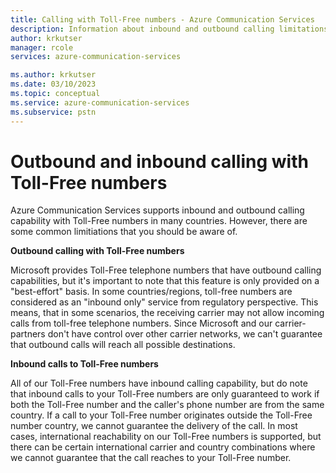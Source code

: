 ```yaml
---
title: Calling with Toll-Free numbers - Azure Communication Services
description: Information about inbound and outbound calling limitations with Toll-Free numbers
author: krkutser
manager: rcole
services: azure-communication-services

ms.author: krkutser
ms.date: 03/10/2023
ms.topic: conceptual
ms.service: azure-communication-services
ms.subservice: pstn
---
```


# Outbound and inbound calling with Toll-Free numbers
Azure Communication Services supports inbound and outbound calling capability with Toll-Free numbers in many countries. However, there are some common limitiations that you should be aware of. 

**Outbound calling with Toll-Free numbers**

Microsoft provides Toll-Free telephone numbers that have outbound calling capabilities, but it's important to note that this feature is only provided on a "best-effort" basis. In some countries/regions, toll-free numbers are considered as an "inbound only" service from regulatory perspective. This means, that in some scenarios, the receiving carrier may not allow incoming calls from toll-free telephone numbers. Since Microsoft and our carrier-partners don't have control over other carrier networks, we can't guarantee that outbound calls will reach all possible destinations.


**Inbound calls to Toll-Free numbers**

All of our Toll-Free numbers have inbound calling capability, but do note that inbound calls to your Toll-Free numbers are only guaranteed to work if both the Toll-Free number and the caller's phone number are from the same country. If a call to your Toll-Free number originates outside the Toll-Free number country, we cannot guarantee the delivery of the call. In most cases, international reachability on our Toll-Free numbers is supported, but there can be certain international carrier and country combinations where we cannot guarantee that the call reaches to your Toll-Free number.
